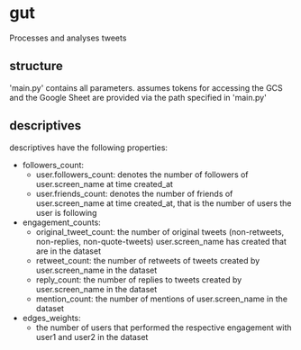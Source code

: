 # gut
Processes and analyses tweets

## structure 
'main.py' contains all parameters. assumes tokens for accessing the GCS and the Google Sheet are provided via the path specified in 'main.py'

## descriptives
descriptives have the following properties: 
- followers_count: 
    - user.followers_count: denotes the number of followers of user.screen_name at time created_at
    - user.friends_count: denotes the number of friends of user.screen_name at time created_at, that is the number of users the user is following
- engagement_counts: 
  - original_tweet_count: the number of original tweets (non-retweets, non-replies, non-quote-tweets) user.screen_name has created that are in the dataset
  - retweet_count: the number of retweets of tweets created by user.screen_name in the dataset
  - reply_count: the number of replies to tweets created by user.screen_name in the dataset
  - mention_count: the number of mentions of user.screen_name in the dataset
- edges_weights: 
    - the number of users that performed the respective engagement with user1 and user2 in the dataset